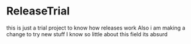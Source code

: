 # ReleaseTrial
this is just a trial project to know how releases work 
Also i am making a change to try new stuff 
I know so little about this field its absurd 
